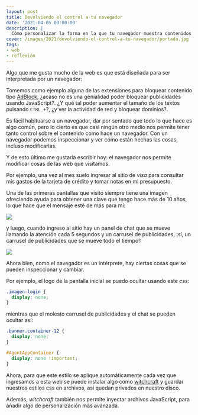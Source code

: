 ```yaml
---
layout: post
title: Devolviendo el control a tu navegador
date: '2021-04-05 00:00:00'
description: |
  Cómo personalizar la forma en la que tu navegador muestra contenidos de la web.
cover: /images/2021/devolviendo-el-control-a-tu-navegador/portada.jpg
tags:
- web
- reflexión
---
```


Algo que me gusta mucho de la web es que está diseñada para ser interpretada
por un navegador:

Tomemos como ejemplo alguna de las extensiones para bloquear contenido 
tipo [AdBlock](https://es.wikipedia.org/wiki/AdBlock), ¿acaso no es una
genialidad poder bloquear
publicidades usando JavaScript?. ¿Y qué tal poder aumentar el tamaño de los textos pulsando
`CTRL +`?, ¿y ver la actividad de red y bloquear dominios?.

Es fácil habituarse a un navegador, dar por sentado que todo lo que hace es algo común, pero lo cierto
es que casi ningún otro medio nos permite tener tanto control sobre el contenido como hace
un navegador. Con un navegador podemos inspeccionar y ver cómo están hechas las cosas, incluso modificarlas.


Y de esto último me gustaría escribir hoy: el navegador nos permite modificar cosas de
las web que visitamos.

Por ejemplo, una vez al mes suelo ingresar al sitio de *visa* para consultar
mis gastos de la tarjeta de crédito y tomar notas en mi presupuesto.

Una de las primeras pantallas que visito siempre tiene una imagen ofreciendo ayuda para obtener
una clave que tengo hace más de 10 años, lo que hace que el mensaje esté de más
para mí:

![](/images/2021/devolviendo-el-control-a-tu-navegador/login.png)

y luego, cuando ingreso al sitio hay un panel de chat que se mueve llamando la atención
cada 5 segundos y un carrusel de publicidades, ¡sí, un carrusel de publicidades que
se mueve todo el tiempo!:

![](/images/2021/devolviendo-el-control-a-tu-navegador/home.png)

Ahora bien, como el navegador es un intérprete, hay ciertas cosas que se pueden inspeccionar
y cambiar.

Por ejemplo, el logo de la pantalla inicial se puedo ocultar usando este *css*:

```css
.imagen-login {
  display: none;
}
```

mientras que el molesto carrusel de publicidades y el chat se pueden ocultar así:

```css
.banner.container-12 {
  display: none;
}

#AgentAppContainer {
  display: none !important;
}
```

Ahora, para que este estilo se aplique automáticamente cada vez que ingresamos
a esta web se puede instalar algo como
[witchcraft](https://github.com/luciopaiva/witchcraft) y guardar nuestros estilos
css en archivos, así quedan privados en nuestro disco.

Además, *witchcraft* también nos permite inyectar archivos JavaScript, para añadir
algo de personalización más avanzada.

